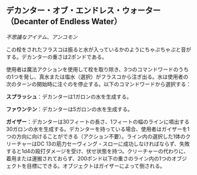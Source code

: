 ## デカンター・オブ・エンドレス・ウォーター（Decanter of Endless Water）
*不思議なアイテム、アンコモン*

この栓をされたフラスコは振ると水が入っているかのようにちゃぷちゃぷと音がする。デカンターの重さは2ポンドである。

使用者は魔法アクションを使用して栓を取り除き、3つのコマンドワードのうちの1つを発し、真水または塩水（選択）がフラスコから注ぎ出る。水は使用者の次のターンの開始時に注ぐのを停止する。以下のコマンドワードから選択する：

**スプラッシュ**：デカンターは1ガロンの水を生成する。

**ファウンテン**：デカンターは5ガロンの水を生成する。

**ガイザー**：デカンターは30フィートの長さ、1フィートの幅のラインに噴出する30ガロンの水を生成する。デカンターを持っている場合、使用者はガイザーを1つの方向に向けることができる（アクション不要）。ライン内の選択した1体のクリーチャーはDC 13の筋力セーヴィング・スローに成功しなければならず、失敗すると1d4の殴打ダメージを受け、伏せ状態を持つ。クリーチャーの代わりに、着用または運搬されておらず、200ポンド以下の重さのライン内の1つのオブジェクトを目標にできる。オブジェクトはガイザーによって倒される。